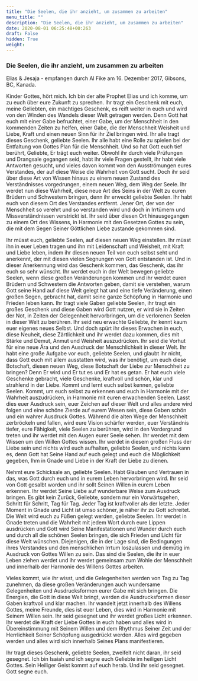 ```yaml
---
title: "Die Seelen, die ihr anzieht, um zusammen zu arbeiten"
menu_title: ""
description: "Die Seelen, die ihr anzieht, um zusammen zu arbeiten"
date: 2020-08-01 06:25:48+00:263
draft: False
hidden: True
weight:
---
```

### Die Seelen, die ihr anzieht, um zusammen zu arbeiten

Elias & Jesaja  - empfangen durch Al Fike am 16. Dezember 2017, Gibsons, BC, Kanada.

Kinder Gottes, hört mich. Ich bin der alte Prophet Elias und ich komme, um zu euch über eure Zukunft zu sprechen. Ihr tragt ein Geschenk mit euch, meine Geliebten, ein mächtiges Geschenk, es reift weiter in euch und wird von den Winden des Wandels dieser Welt getragen werden. Denn Gott hat euch mit einer Gabe befruchtet, einer Gabe, um der Menschheit in den kommenden Zeiten zu helfen, einer Gabe, die der Menschheit Weisheit und Liebe, Kraft und einen neuen Sinn für ihr Ziel bringen wird. Ihr alle tragt dieses Geschenk, geliebte Seelen. Ihr alle habt eine Rolle zu spielen bei der Entfaltung von Gottes Plan für die Menschheit. Und so hat Gott euch tief berührt, Geliebte, Er trägt euch weiter. Obwohl ihr durch viele Prüfungen und Drangsale gegangen seid, habt ihr viele Fragen gestellt, ihr habt viele Antworten gesucht, und vieles davon kommt von den Ausströmungen eures Verstandes, der auf diese Weise die Wahrheit von Gott sucht. Doch ihr seid über diese Art von Wissen hinaus zu einem neuen Zustand des Verständnisses vorgedrungen, einem neuen Weg, dem Weg der Seele. Ihr werdet nun diese Wahrheit, diese neue Art des Seins in der Welt zu euren Brüdern und Schwestern bringen, denn ihr erweckt geliebte Seelen. Ihr habt euch von diesem Ort des Verstandes entfernt. Jener Ort, der von der Menschheit so verehrt und so verstanden wird und doch in Irrtümern und Missverständnissen verstrickt ist. Ihr seid über diesen Ort hinausgegangen zu einem Ort des Wissens, in Harmonie mit den Gesetzen Gottes zu sein, die mit dem Segen Seiner Göttlichen Liebe zustande gekommen sind.

Ihr müsst euch, geliebte Seelen, auf diesen neuen Weg einstellen. Ihr müsst ihn in euer Leben tragen und ihn mit Leidenschaft und Weisheit, mit Kraft und Liebe leben, indem ihr diesen neuen Teil von euch selbst seht und anerkennt, der mit diesen vielen Segnungen von Gott entstanden ist. Und in dieser Anerkennung wird das Geschenk kommen, das Geschenk, das ihr euch so sehr wünscht. Ihr werdet euch in der Welt bewegen geliebte Seelen, wenn diese großen Veränderungen kommen und ihr werdet euren Brüdern und Schwestern die Antworten geben, damit sie verstehen, warum Gott seine Hand auf diese Welt gelegt hat und eine tiefe Veränderung, einen großen Segen, gebracht hat, damit seine ganze Schöpfung in Harmonie und Frieden leben kann.
Ihr tragt viele Gaben geliebte Seelen, ihr tragt ein großes Geschenk und diese Gaben wird Gott nutzen, er wird sie in Zeiten der Not, in Zeiten der Gelegenheit hervorbringen, um die verlorenen Seelen in dieser Welt zu berühren. Ihr seid neu erwachte Geliebte, ihr kennt kaum euer eigenes neues Selbst. Und doch spürt ihr dieses Erwachen in euch, diese Neuheit, diese Zärtlichkeit und ihr werdet dazu kommen, dies mit Stärke und Demut, Anmut und Weisheit auszudrücken. Ihr seid die Vorhut für eine neue Ära und den Ausdruck der Menschlichkeit in dieser Welt. Ihr habt eine große Aufgabe vor euch, geliebte Seelen, und glaubt ihr nicht, dass Gott euch mit allem ausstatten wird, was ihr benötigt, um euch diese Botschaft, diesen neuen Weg, diese Botschaft der Liebe zur Menschheit zu bringen? Denn Er wird und Er tut es und Er hat es getan. Er hat euch viele Geschenke gebracht, viele Geschenke, kraftvoll und schön, klar und strahlend in der Liebe. Kommt und lernt euch selbst kennen, geliebte Seelen. Kommt, um euch selbst zu erkennen und euch in Harmonie mit der Wahrheit auszudrücken, in Harmonie mit euren erwachenden Seelen. Lasst dies euer Ausdruck sein, euer Zeichen auf dieser Welt und alles andere wird folgen und eine schöne Zierde auf eurem Wesen sein, diese Gaben schön und ein wahrer Ausdruck Gottes. Während die alten Wege der Menschheit zerbröckeln und fallen, wird eure Vision schärfer werden, euer Verständnis tiefer, eure Fähigkeit, viele Seelen zu berühren, wird in den Vordergrund treten und ihr werdet mit den Augen eurer Seele sehen. Ihr werdet mit dem Wissen um den Willen Gottes wissen. Ihr werdet in diesem großen Fluss der Liebe sein und nichts wird euch aufhalten, geliebte Seelen, und nichts kann es, denn Gott hat Seine Hand auf euch gelegt und euch die Möglichkeit gegeben, Ihm in Gnade und Liebe in der Kraft der Liebe zu dienen.

Nehmt eure Schicksale an, geliebte Seelen. Habt Glauben und Vertrauen in das, was Gott durch euch und in eurem Leben hervorbringen wird. Ihr seid von Gott gesalbt worden und ihr sollt Seinen Willen in eurem Leben erkennen. Ihr werdet Seine Liebe auf wunderbare Weise zum Ausdruck bringen. Es gibt kein Zurück, Geliebte, sondern nur ein Vorwärtsgehen, Schritt für Schritt, Tag für Tag. Jeder Tag ist kraftvoller als der letzte. Jeder Moment in Gnade und Licht ist umso schöner, je näher ihr zu Gott schreitet. Die Welt wird euch zu Füßen gelegt werden, geliebte Seelen. Ihr werdet in Gnade treten und die Wahrheit mit jedem Wort durch eure Lippen ausdrücken und Gott wird Seine Manifestationen und Wunder durch euch und durch all die schönen Seelen bringen, die sich Frieden und Licht für diese Welt wünschen. Diejenigen, die in der Lage sind, die Bedingungen ihres Verstandes und den menschlichen Irrtum loszulassen und demütig im Ausdruck von Gottes Willen zu sein. Das sind die Seelen, die ihr in euer Leben ziehen werdet und ihr werdet gemeinsam zum Wohle der Menschheit und innerhalb der Harmonie des Willens Gottes arbeiten.

Vieles kommt, wie ihr wisst, und die Gelegenheiten werden von Tag zu Tag zunehmen, da diese großen Veränderungen auch wundersame Gelegenheiten und Ausdrucksformen eurer Gabe mit sich bringen. Die Energien, die Gott in diese Welt bringt, werden die Ausdrucksformen dieser Gaben kraftvoll und klar machen. Ihr wandelt jetzt innerhalb des Willens Gottes, meine Freunde, dies ist euer Leben, dies wird in Harmonie mit Seinem Willen sein. Ihr seid gesegnet und ihr werdet großes Licht erkennen. Ihr werdet die Kraft der Liebe Gottes in euch haben und alles wird in Übereinstimmung mit Seinem Willen und dem Rhythmus Seiner Zeit und der Herrlichkeit Seiner Schöpfung ausgedrückt werden. Alles wird gegeben werden und alles wird sich innerhalb Seines Plans manifestieren.

Ihr tragt dieses Geschenk, geliebte Seelen, zweifelt nicht daran, ihr seid gesegnet. Ich bin Isaiah und ich segne euch Geliebte im heiligen Licht Gottes. Sein Heiliger Geist kommt auf euch herab. Und ihr seid gesegnet. Gott segne euch.
